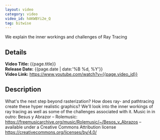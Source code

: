 ```yaml
---
layout: video
category: video
video_id: hAKWBYi2e_Q
tag: bitwise
---
```

We explain the inner workings and challenges of Ray Tracing
<!--content-->

## Details
**Video Title:** {{page.title}}  
**Release Date:**  {{page.date | date:'%B %d, %Y'}}  
**Video Link:** <https://www.youtube.com/watch?v={{page.video_id}}>  


## Description
What's the next step beyond rasterization? How does ray- and pathtracing create these hyper realistic graphics? We'll look into the inner workings of ray tracing as well as some of the challenges associated with it.
Music in in outro:
Besus y Abrazor – Rolemusic: <https://freemusicarchive.org/music/Rolemusic/~/Besos_y_Abrazos> – available under a Creative Commons Attribution license <https://creativecommons.org/licenses/by/4.0/>
